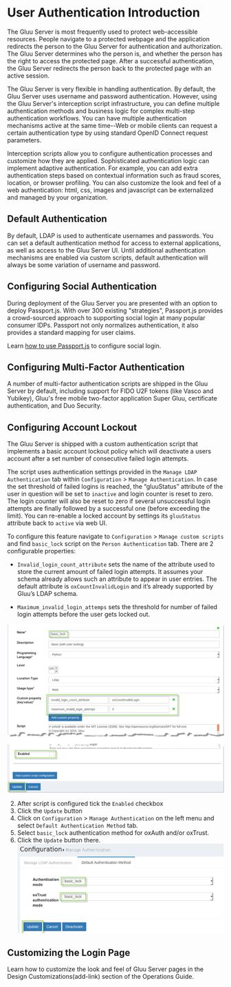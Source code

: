 # User Authentication Introduction

The Gluu Server is most frequently used to protect web-accessible resources. People navigate to a protected webpage and the application redirects the person to the Gluu Server for authentication and authorization. The Gluu Server determines who the person is, and whether the person has the right to access the protected page. After a successful authentication, the Gluu Server redirects the person back to the protected page with an active session.

The Gluu Server is very flexible in handling authentication. By default, the Gluu Server uses username and password authentication. However, using the Gluu Server's interception script infrastructure, you can define multiple authentication methods and business logic for complex multi-step authentication workflows. You can have multiple authentication mechanisms active at the same time--Web or mobile clients can request a certain authentication type by using standard OpenID Connect request parameters.

Interception scripts allow you to configure authentication processes and customize how they are applied. Sophisticated authentication logic can implement adaptive authentication. For example, you can add extra authentication steps based on contextual information such as fraud scores, location, or browser profiling. You can also customize the look and feel of a web authentication: html, css, images and javascript can be externalized and managed by your organization.

## Default Authentication

By default, LDAP is used to authenticate usernames and passwords. You can set a default authentication method for access to external applications, as well as access to the Gluu Server UI. Until additional authentication mechanisms are enabled via custom scripts, default authentication will always be some variation of username and password. 

## Configuring Social Authentication

During deployment of the Gluu Server you are presented with an option to deploy Passport.js. With over 300 existing "strategies", Passport.js provides a crowd-sourced approach to supporting social login at many popular consumer IDPs. Passport not only normalizes authentication, it also provides a standard mapping for user claims.

Learn [how to use Passport.js](../authn-guide/passport.md/) to configure social login. 

## Configuring Multi-Factor Authentication

A number of multi-factor authentication scripts are shipped in the Gluu Server by default, including support for FIDO U2F tokens (like Vasco and Yubikey), Gluu's free mobile two-factor application Super Gluu, certificate authentication, and Duo Security.  

## Configuring Account Lockout

The Gluu Server is shipped with a custom authentication script that implements a 
basic account lockout policy which will deactivate a users account 
after a set number of consecutive failed login attempts.

The script uses authentication settings provided in the `Manage LDAP Authentication` tab within `Configuration` > `Manage Authentication`. In case the set threshold of failed logins is reached, the “gluuStatus” attribute of the user in question will be set to `inactive` and login counter is reset to zero. The login counter will also be reset to zero if several unsuccessful login attempts are finally followed by a successful one (before exceeding the limit). You can re-enable a locked account by settings 
its `gluuStatus` attribute back to `active` via web UI.

To configure this feature navigate to `Configuration` > `Manage custom scripts` and find `basic_lock` script on the `Person Authentication` tab. There are 2 configurable properties:

- `Invalid_login_count_attribute` sets the name of the attribute used to store the current amount of failed login attempts. It assumes your schema already allows such an attribute to appear in user entries. The default attribute is `oxCountInvalidLogin` and it’s already supported by Gluu’s LDAP schema.

- `Maximum_invalid_login_attemps` sets the threshold for number of failed login attempts before the user gets locked out.

![acct-update](../img/admin-guide/user/acct-lockout-config.png)

2. After script is configured tick the `Enabled` checkbox 
3. Click the `Update` button 
4. Click on `Configuration` > `Manage Authentication` on the left menu and select `Default Authentication Method` tab. 
5. Select `basic_lock` authentication method for oxAuth and/or oxTrust.
6. Click the `Update` button there.
![acct-update](../img/admin-guide/user/acct-lockout-update.png)


## Customizing the Login Page 

Learn how to customize the look and feel of Gluu Server pages in the Design Customizations(add-link) section of the Operations Guide. 


